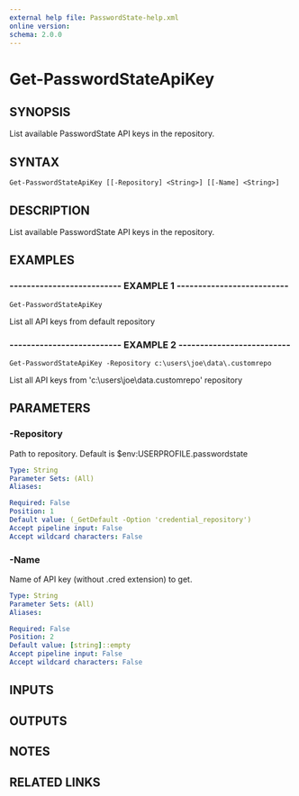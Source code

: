 ```yaml
---
external help file: PasswordState-help.xml
online version: 
schema: 2.0.0
---
```


# Get-PasswordStateApiKey
## SYNOPSIS
List available PasswordState API keys in the repository.

## SYNTAX

```
Get-PasswordStateApiKey [[-Repository] <String>] [[-Name] <String>]
```

## DESCRIPTION
List available PasswordState API keys in the repository.

## EXAMPLES

### -------------------------- EXAMPLE 1 --------------------------
```
Get-PasswordStateApiKey
```

List all API keys from default repository

### -------------------------- EXAMPLE 2 --------------------------
```
Get-PasswordStateApiKey -Repository c:\users\joe\data\.customrepo
```

List all API keys from 'c:\users\joe\data\.customrepo' repository

## PARAMETERS

### -Repository
Path to repository.
Default is $env:USERPROFILE\.passwordstate

```yaml
Type: String
Parameter Sets: (All)
Aliases: 

Required: False
Position: 1
Default value: (_GetDefault -Option 'credential_repository')
Accept pipeline input: False
Accept wildcard characters: False
```

### -Name
Name of API key (without .cred extension) to get.

```yaml
Type: String
Parameter Sets: (All)
Aliases: 

Required: False
Position: 2
Default value: [string]::empty
Accept pipeline input: False
Accept wildcard characters: False
```

## INPUTS

## OUTPUTS

## NOTES

## RELATED LINKS


